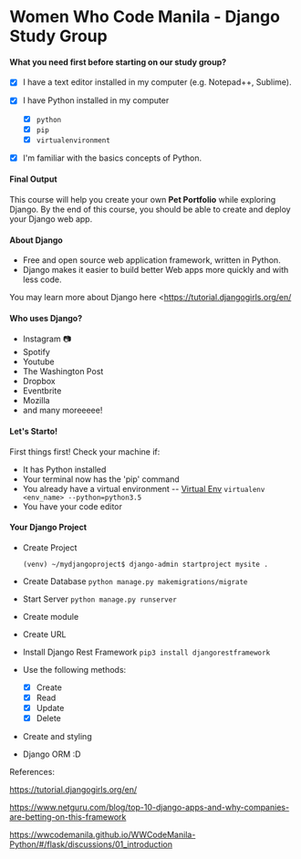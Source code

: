 # Women Who Code Manila - Django Study Group

#### What you need first before starting on our study group?

- [x] I have a text editor installed in my computer (e.g. Notepad++, Sublime).

- [x] I have Python installed in my computer 
  - [x] `python`
  - [x] `pip`
  - [x] `virtualenvironment`

- [x] I'm familiar with the basics concepts of Python.



#### Final Output

This course will help you create your own **Pet Portfolio** while exploring Django. By the end of this course, you should be able to create and deploy your Django web app.



#### About Django

- Free and open source web application framework, written in Python.
- Django makes it easier to build better Web apps more quickly and with less code.

You may learn more about Django here <https://tutorial.djangogirls.org/en/



#### Who uses Django?

- Instagram 📷
- Spotify
- Youtube
- The Washington Post
- Dropbox
- Eventbrite
- Mozilla
- and many moreeeee!



#### Let's Starto!

First things first! Check your machine if:

-  It has Python installed
-  Your terminal now has the 'pip' command
-  You already have a virtual environment -- [Virtual Env](https://wwcodemanila.github.io/WWCodeManila-Python/#/flask/discussions/02_setup?id=goals) `virtualenv <env_name> --python=python3.5`
-  You have your code editor



#### Your Django Project

- Create Project

  `(venv) ~/mydjangoproject$ django-admin startproject mysite .`

- Create Database `python manage.py makemigrations/migrate`

- Start Server `python manage.py runserver`

- Create module 

- Create URL

- Install Django Rest Framework  `pip3 install djangorestframework`

- Use the following methods:

  - [x] Create
  - [x] Read
  - [x] Update
  - [x] Delete

- Create and styling

- Django ORM :D



References:

<https://tutorial.djangogirls.org/en/>

<https://www.netguru.com/blog/top-10-django-apps-and-why-companies-are-betting-on-this-framework>

<https://wwcodemanila.github.io/WWCodeManila-Python/#/flask/discussions/01_introduction>
